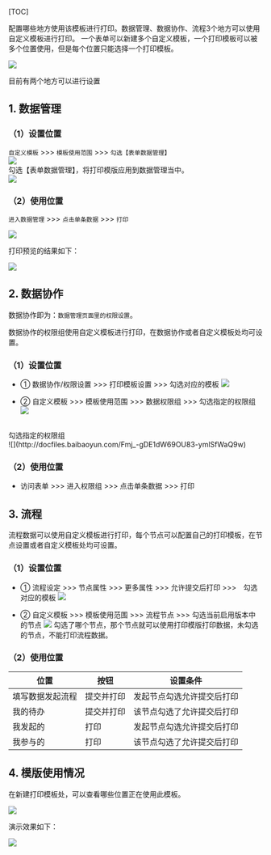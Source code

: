 

[TOC]

配置哪些地方使用该模板进行打印。数据管理、数据协作、流程3个地方可以使用自定义模板进行打印。
一个表单可以新建多个自定义模板，一个打印模板可以被多个位置使用，但是每个位置只能选择一个打印模板。

![](http://bbs.baibaoyun.com/data/attachment/forum/201711/10/115124asdsuwu4sqxv5kqu.png)



目前有两个地方可以进行设置

## 1. 数据管理

### （1）设置位置

`自定义模板` >>> `模板使用范围` >>> `勾选【表单数据管理】` <br>
![](http://docfiles.baibaoyun.com/Fs04jPsztpNnUDBaCKAuqldUbTMn)
<br>
勾选【表单数据管理】，将打印模版应用到数据管理当中。
<br>
![](http://docfiles.baibaoyun.com/FjPisqf2dEPsPeFxS-WDiCwnN6F3)


### （2）使用位置

`进入数据管理` >>> `点击单条数据` >>> `打印`

![](http://bbs.baibaoyun.com/data/attachment/forum/201711/10/121717qmhhmypw7ut3tml8.png)

打印预览的结果如下：

![](http://bbs.baibaoyun.com/data/attachment/forum/201711/10/121719jyl44g10pzyqyf01.png)

## 2. 数据协作

数据协作即为：`数据管理页面里的权限设置`。

数据协作的权限组使用自定义模板进行打印，在数据协作或者自定义模板处均可设置。

### （1）设置位置

* ① 数据协作/权限设置 >>> 打印模板设置 >>> 勾选对应的模板
![](http://docfiles.baibaoyun.com/Focw2NwH_TUY6tkUyFRtMQUWRwcn)



* ② 自定义模板 >>> 模板使用范围 >>> 数据权限组 >>> 勾选指定的权限组
![](http://docfiles.baibaoyun.com/Fs04jPsztpNnUDBaCKAuqldUbTMn)
<br>
勾选指定的权限组
<br>
![](http://docfiles.baibaoyun.com/Fmj_-gDE1dW69OU83-ymlSfWaQ9w)


### （2）使用位置

* 访问表单 >>> 进入权限组 >>> 点击单条数据 >>> 打印

## 3. 流程

流程数据可以使用自定义模板进行打印，每个节点可以配置自己的打印模板，在节点设置或者自定义模板处均可设置。

### （1）设置位置

* ① 流程设定 >>> 节点属性 >>> 更多属性 >>> 允许提交后打印 >>>　勾选对应的模板
![](http://docfiles.baibaoyun.com/FtTo6GrX6ZxuiJ_KsF3GFVw5LnwY)


* ② 自定义模板 >>> 模板使用范围 >>> 流程节点 >>> 勾选当前启用版本中的节点
![](http://docfiles.baibaoyun.com/FrOxfFQR2F75NZ8R4vU3ARTmFMzZ)
勾选了哪个节点，那个节点就可以使用打印模版打印数据，未勾选的节点，不能打印流程数据。


### （2）使用位置

|位置|按钮|设置条件|
|---|---|---|
|填写数据发起流程|	提交并打印|	发起节点勾选允许提交后打印|
|我的待办|	提交并打印|	该节点勾选了允许提交后打印|
|我发起的|	打印|	发起节点勾选允许提交后打印|
|我参与的|	打印|	该节点勾选了允许提交后打印|


## 4. 模版使用情况

在新建打印模板处，可以查看哪些位置正在使用此模板。

![](http://docfiles.baibaoyun.com/FtOxK0g0xZZgzmp3r2v_kzzWe-w5)

演示效果如下：

![](http://docfiles.baibaoyun.com/FnyK6v1CnobmFt5lJlr4KGY4x535)